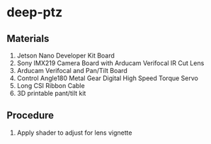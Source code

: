# deep-ptz

## Materials

1. Jetson Nano Developer Kit Board
2. Sony IMX219 Camera Board with Arducam Verifocal IR Cut Lens
3. Arducam Verifocal and Pan/Tilt Board
4. Control Angle180 Metal Gear Digital High Speed Torque Servo
5. Long CSI Ribbon Cable
6. 3D printable pant/tilt kit

## Procedure

1. Apply shader to adjust for lens vignette

